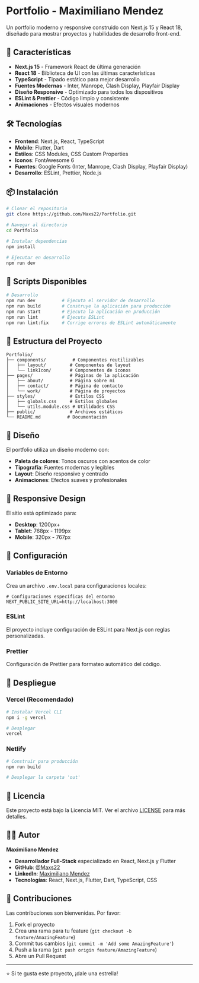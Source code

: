 # Portfolio - Maximiliano Mendez

Un portfolio moderno y responsive construido con Next.js 15 y React 18, diseñado para mostrar proyectos y habilidades de desarrollo front-end.

## 🚀 Características

- **Next.js 15** - Framework React de última generación
- **React 18** - Biblioteca de UI con las últimas características
- **TypeScript** - Tipado estático para mejor desarrollo
- **Fuentes Modernas** - Inter, Manrope, Clash Display, Playfair Display
- **Diseño Responsive** - Optimizado para todos los dispositivos
- **ESLint & Prettier** - Código limpio y consistente
- **Animaciones** - Efectos visuales modernos

## 🛠️ Tecnologías

- **Frontend**: Next.js, React, TypeScript
- **Mobile**: Flutter, Dart
- **Estilos**: CSS Modules, CSS Custom Properties
- **Iconos**: FontAwesome 6
- **Fuentes**: Google Fonts (Inter, Manrope, Clash Display, Playfair Display)
- **Desarrollo**: ESLint, Prettier, Node.js

## 📦 Instalación

```bash
# Clonar el repositorio
git clone https://github.com/Maxs22/Portfolio.git

# Navegar al directorio
cd Portfolio

# Instalar dependencias
npm install

# Ejecutar en desarrollo
npm run dev
```

## 🚀 Scripts Disponibles

```bash
# Desarrollo
npm run dev          # Ejecuta el servidor de desarrollo
npm run build        # Construye la aplicación para producción
npm run start        # Ejecuta la aplicación en producción
npm run lint         # Ejecuta ESLint
npm run lint:fix     # Corrige errores de ESLint automáticamente
```

## 📁 Estructura del Proyecto

```
Portfolio/
├── components/          # Componentes reutilizables
│   ├── layout/         # Componentes de layout
│   └── linkIcon/       # Componentes de iconos
├── pages/              # Páginas de la aplicación
│   ├── about/          # Página sobre mí
│   ├── contact/        # Página de contacto
│   └── work/           # Página de proyectos
├── styles/             # Estilos CSS
│   ├── globals.css     # Estilos globales
│   └── utils.module.css # Utilidades CSS
├── public/             # Archivos estáticos
└── README.md          # Documentación
```

## 🎨 Diseño

El portfolio utiliza un diseño moderno con:
- **Paleta de colores**: Tonos oscuros con acentos de color
- **Tipografía**: Fuentes modernas y legibles
- **Layout**: Diseño responsive y centrado
- **Animaciones**: Efectos suaves y profesionales

## 📱 Responsive Design

El sitio está optimizado para:
- **Desktop**: 1200px+
- **Tablet**: 768px - 1199px
- **Mobile**: 320px - 767px

## 🔧 Configuración

### Variables de Entorno

Crea un archivo `.env.local` para configuraciones locales:

```env
# Configuraciones específicas del entorno
NEXT_PUBLIC_SITE_URL=http://localhost:3000
```

### ESLint

El proyecto incluye configuración de ESLint para Next.js con reglas personalizadas.

### Prettier

Configuración de Prettier para formateo automático del código.

## 🚀 Despliegue

### Vercel (Recomendado)

```bash
# Instalar Vercel CLI
npm i -g vercel

# Desplegar
vercel
```

### Netlify

```bash
# Construir para producción
npm run build

# Desplegar la carpeta 'out'
```

## 📄 Licencia

Este proyecto está bajo la Licencia MIT. Ver el archivo [LICENSE](LICENSE) para más detalles.

## 👨‍💻 Autor

**Maximiliano Mendez**
- **Desarrollador Full-Stack** especializado en React, Next.js y Flutter
- **GitHub**: [@Maxs22](https://github.com/Maxs22)
- **LinkedIn**: [Maximiliano Mendez](https://linkedin.com/in/maximiliano-mendez)
- **Tecnologías**: React, Next.js, Flutter, Dart, TypeScript, CSS

## 🤝 Contribuciones

Las contribuciones son bienvenidas. Por favor:
1. Fork el proyecto
2. Crea una rama para tu feature (`git checkout -b feature/AmazingFeature`)
3. Commit tus cambios (`git commit -m 'Add some AmazingFeature'`)
4. Push a la rama (`git push origin feature/AmazingFeature`)
5. Abre un Pull Request

---

⭐ Si te gusta este proyecto, ¡dale una estrella!